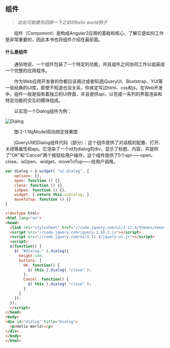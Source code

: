## 组件

> *此处可能要先回顾一下之前的hello world例子*

&emsp;&emsp;组件（Component）是构成Angular2应用的基础和核心，了解它是如何工作是非常重要的，因此本书也将组件介绍在最前面。

#### 什么是组件

&emsp;&emsp;通俗地说，一个组件包装了一个特定的功能，并且组件之间协同工作以组装成一个完整的应用程序。

&emsp;&emsp;作为Web应用开发者的你都应该用过或者知道jQueryUI、Bootstrap、YUI等一些经典的UI库，即使不知道也没关系，你肯定写过html、css和js。在Web开发中，组件一般是指有着独立的UI界面，并且提供api，以完成一系列的界面渲染和特定功能的交互的模块组成。

&emsp;&emsp;以实现一个Dialog组件为例：

![Dialog](https://raw.githubusercontent.com/gf-rd/gf-angular2-book/master/_images/chapters2-2/jquery-dialog-hello-world.png)

&emsp;&emsp;图 2-1 NgModel双向绑定效果图

&emsp;&emsp;jQueryUI的Dialog组件代码（部分）：这个组件提供了对话框的配置、打开、关闭等属性和api。它渲染了一个id为dialog的div，显示了标题、内容，并提供了“OK”和“Cancel”两个按钮给用户操作，这个组件提供了5个api——open、close、isOpen、widget、moveToTop——给用户调用。

```javascript
var dialog = $.widget( "ui.dialog", {
    options: {},
    open: function () {},
    close: function () {},
    isOpen: function () {},
    widget: { return this.uiDialog; },
    moveToTop: function () {}
}
```

```html
<!doctype html>
<html lang="en">
<head>
  <link rel="stylesheet" href="//code.jquery.com/ui/1.11.4/themes/smoothness/jquery-ui.css">
  <script src="//code.jquery.com/jquery-1.10.2.js"></script>
  <script src="//code.jquery.com/ui/1.11.4/jquery-ui.js"></script>
  <script>
  $(function() {
    $( "#dialog-" ).dialog({
      height:140,
      buttons: {
        OK: function() {
          $( this ).dialog( "close" );
        },
        Cancel: function() {
          $( this ).dialog( "close" );
        }
      }
    });
  });
  </script>
</head>
<body>
<div id="dialog" title="Dialog">
  <p>Hello World!</p>
</div>
</body>
</html>
```


